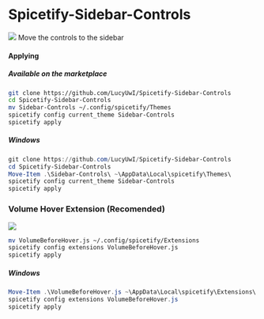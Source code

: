 # Spicetify-Sidebar-Controls
![](preview.png)
Move the controls to the sidebar

#### Applying
##### Available on the marketplace
```bash
git clone https://github.com/LucyUwI/Spicetify-Sidebar-Controls
cd Spicetify-Sidebar-Controls
mv Sidebar-Controls ~/.config/spicetify/Themes
spicetify config current_theme Sidebar-Controls
spicetify apply
```
##### Windows
```powershell
git clone https://github.com/LucyUwI/Spicetify-Sidebar-Controls
cd Spicetify-Sidebar-Controls
Move-Item .\Sidebar-Controls\ ~\AppData\Local\spicetify\Themes\
spicetify config current_theme Sidebar-Controls
spicetify apply
```
### Volume Hover Extension (Recomended)
![](/VHPreview.gif)
```bash
mv VolumeBeforeHover.js ~/.config/spicetify/Extensions
spicetify config extensions VolumeBeforeHover.js
spicetify apply
```
##### Windows
```powershell
Move-Item .\VolumeBeforeHover.js ~\AppData\Local\spicetify\Extensions\
spicetify config extensions VolumeBeforeHover.js
spicetify apply
```

